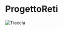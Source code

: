 # ProgettoReti


![Traccia](https://github.com/Ranchoo28/ProgettoReti/assets/114573233/b163d15f-d0a6-4455-90a0-0c9075c9b15e)
